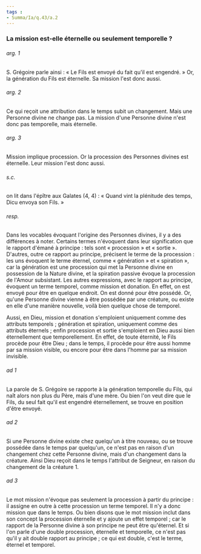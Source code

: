 ```yaml
---
tags : 
- Summa/Ia/q.43/a.2
---
```


### La mission est-elle éternelle ou seulement temporelle ?

###### arg. 1
S. Grégoire parle ainsi : « Le Fils est envoyé du fait qu'il est engendré. » Or, la génération du Fils est éternelle. Sa mission l'est donc aussi. 

###### arg. 2
Ce qui reçoit une attribution dans le temps subit un changement. Mais une Personne divine ne change pas. La mission d'une Personne divine n'est donc pas temporelle, mais éternelle. 

###### arg. 3
Mission implique procession. Or la procession des Personnes divines est éternelle. Leur mission l'est donc aussi. 

###### s.c.
on lit dans l'épître aux Galates (4, 4) : « Quand vint la plénitude des temps, Dicu envoya son Fils. » 

###### resp.
Dans les vocables évoquant l'origine des Personnes divines, il y a des différences à noter. Certains termes n'évoquent dans leur signification que le rapport d'émané à principe : tels sont « procession » et « sortie ». D'autres, outre ce rapport au principe, précisent le terme de la procession : les uns évoquent le terme éternel, comme « génération » et « spiration », car la génération est une procession qui met la Personne divine en possession de la Nature divine, et la spiration passive évoque la procession de l'Amour subsistant. Les autres expressions, avec le rapport au principe, évoquent un terme temporel, comme mission et donation. En effet, on est envoyé pour être en quelque endroit. On est donné pour être possédé. Or, qu'une Personne divine vienne à être possédée par une créature, ou existe en elle d'une manière nouvelle, voilà bien quelque chose de temporel. 

Aussi, en Dieu, mission et donation s'emploient uniquement comme des attributs temporels ; génération et spiration, uniquement comme des attributs éternels ; enfin procession et sortie s'emploient en Dieu aussi bien éternellement que temporellement. En effet, de toute éternité, le Fils procède pour être Dieu ; dans le temps, il procède pour être aussi homme par sa mission visible, ou encore pour être dans l'homme par sa mission invisible. 

###### ad 1
La parole de S. Grégoire se rapporte à la génération temporelle du Fils, qui naît alors non plus du Père, mais d'une mère. Ou bien l'on veut dire que le Fils, du seul fait qu'il est engendré éternellement, se trouve en position d'être envoyé. 

###### ad 2
Si une Personne divine existe chez quelqu'un à titre nouveau, ou se trouve possédée dans le temps par quelqu'un, ce n'est pas en raison d'un changement chez cette Personne divine, mais d'un changement dans la créature. Ainsi Dieu reçoit dans le temps l'attribut de Seigneur, en raison du changement de la créature 1. 

###### ad 3
Le mot mission n'évoque pas seulement la procession à partir du principe : il assigne en outre à cette procession un terme temporel. Il n'y a donc mission que dans le temps. Ou bien disons que le mot mission inclut dans son concept la procession éternelle et y ajoute un effet temporel ; car le rapport de la Personne divine à son principe ne peut être qu'éternel. Et si l'on parle d'une double procession, éternelle et temporelle, ce n'est pas qu'il y ait double rapport au principe ; ce qui est double, c'est le terme, éternel et temporel. 



